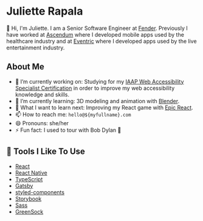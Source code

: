 # Juliette Rapala

👋 Hi, I'm Juliette. I am a Senior Software Engineer at [Fender](http://www.fender.com). 
Previously I have worked at [Ascendum](https://ascendum.com/) where I developed mobile apps used by the healthcare industry and at [Eventric](https://www.eventric.com) where I developed apps used by the live entertainment industry.

## About Me

- 🔭 I’m currently working on: Studying for my [IAAP Web Accessibility Specialist Certification](https://www.accessibilityassociation.org/s/wascertification) in order to improve my web accessibility knowledge and skills.
- 🌱 I’m currently learning: 3D modeling and animation with [Blender](https://www.blender.org/).
- 🤔 What I want to learn next: Improving my React game with [Epic React](https://epicreact.dev/).
- 📫 How to reach me: `hello@${myfullname}.com`
- 😄 Pronouns: she/her
- ⚡ Fun fact: I used to tour with Bob Dylan 🎸

## 🔧 Tools I Like To Use

- [React](https://reactjs.org/)
- [React Native](https://reactnative.dev/)
- [TypeScript](https://www.typescriptlang.org/)
- [Gatsby](https://www.gatsbyjs.com/)
- [styled-components](https://styled-components.com/)
- [Storybook](https://storybook.js.org/)
- [Sass](https://sass-lang.com/)
- [GreenSock](https://greensock.com/gsap/)
